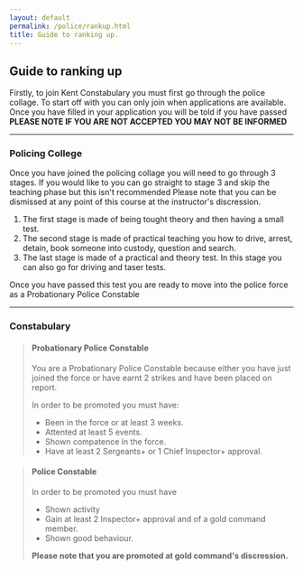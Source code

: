 ```yaml
---
layout: default
permalink: /police/rankup.html
title: Guide to ranking up.
---
```


## **Guide to ranking up**

Firstly, to join Kent Constabulary you must first go through the police collage.
To start off with you can only join when applications are available.
Once you have filled in your application you will be told if you have passed **PLEASE NOTE IF YOU ARE NOT ACCEPTED YOU MAY NOT BE INFORMED**

---
### Policing College

Once you have joined the policing collage you will need to go through 3 stages.
If you would like to you can go straight to stage 3 and skip the teaching phase but this isn't recommended
Please note that you can be dismissed at any point of this course at the instructor's discression.

1.  The first stage is made of being tought theory and then having a small test.
1.  The second stage is made of practical teaching you how to drive, arrest, detain, book someone into custody, question and search.
1.  The last stage is made of a practical and theory test. In this stage you can also go for driving and taser tests.

Once you have passed this test you are ready to move into the police force as a Probationary Police Constable

---
### Constabulary

>#### Probationary Police Constable
> You are a Probationary Police Constable because either you have just joined the force or have earnt 2 strikes and have been placed on report.
>
> In order to be promoted you must have:
>* Been in the force or at least 3 weeks.
>* Attented at least 5 events.
>* Shown compatence in the force.
>* Have at least 2 Sergeants+ or 1 Chief Inspector+ approval.

>#### Police Constable
>
>In order to be promoted you must have
>* Shown activity
>* Gain at least 2 Inspector+ approval and of a gold command member.
>* Shown good behaviour. 
>
>**Please note that you are promoted at gold command's discression.**

